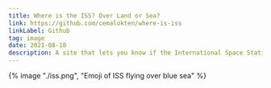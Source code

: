 ```yaml
---
title: Where is the ISS? Over Land or Sea?
link: https://github.com/cemalokten/where-is-iss
linkLabel: Github
tag: image
date: 2021-08-10
description: A site that lets you know if the International Space Station is flying over land 🗻 or sea 🌊, and how fast it's travelling.
---
```


{% image "./iss.png", "Emoji of ISS flying over blue sea" %}
